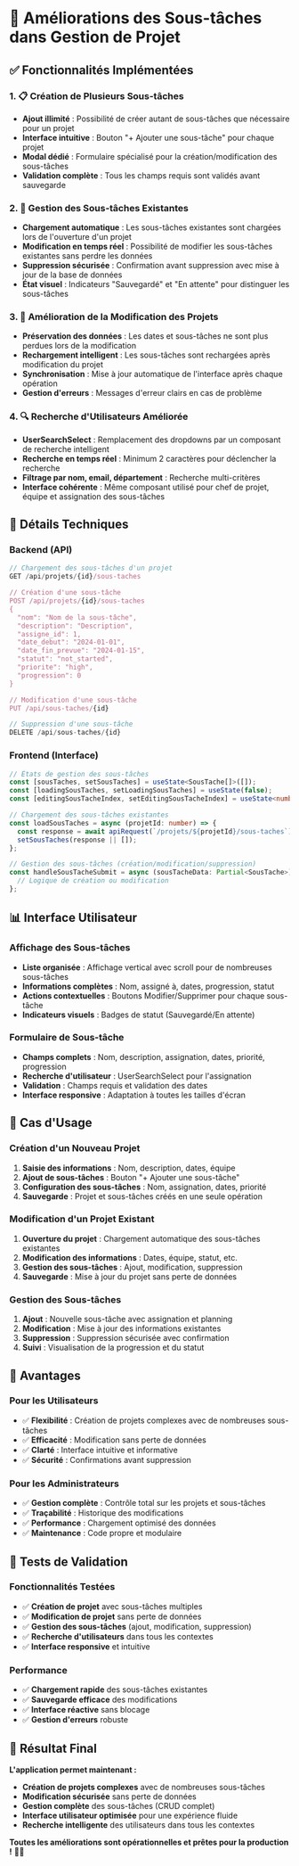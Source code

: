 # 🚀 Améliorations des Sous-tâches dans Gestion de Projet

## ✅ Fonctionnalités Implémentées

### 1. 📋 Création de Plusieurs Sous-tâches
- **Ajout illimité** : Possibilité de créer autant de sous-tâches que nécessaire pour un projet
- **Interface intuitive** : Bouton "+ Ajouter une sous-tâche" pour chaque projet
- **Modal dédié** : Formulaire spécialisé pour la création/modification des sous-tâches
- **Validation complète** : Tous les champs requis sont validés avant sauvegarde

### 2. 🔄 Gestion des Sous-tâches Existantes
- **Chargement automatique** : Les sous-tâches existantes sont chargées lors de l'ouverture d'un projet
- **Modification en temps réel** : Possibilité de modifier les sous-tâches existantes sans perdre les données
- **Suppression sécurisée** : Confirmation avant suppression avec mise à jour de la base de données
- **État visuel** : Indicateurs "Sauvegardé" et "En attente" pour distinguer les sous-tâches

### 3. 🎯 Amélioration de la Modification des Projets
- **Préservation des données** : Les dates et sous-tâches ne sont plus perdues lors de la modification
- **Rechargement intelligent** : Les sous-tâches sont rechargées après modification du projet
- **Synchronisation** : Mise à jour automatique de l'interface après chaque opération
- **Gestion d'erreurs** : Messages d'erreur clairs en cas de problème

### 4. 🔍 Recherche d'Utilisateurs Améliorée
- **UserSearchSelect** : Remplacement des dropdowns par un composant de recherche intelligent
- **Recherche en temps réel** : Minimum 2 caractères pour déclencher la recherche
- **Filtrage par nom, email, département** : Recherche multi-critères
- **Interface cohérente** : Même composant utilisé pour chef de projet, équipe et assignation des sous-tâches

## 🔧 Détails Techniques

### Backend (API)
```typescript
// Chargement des sous-tâches d'un projet
GET /api/projets/{id}/sous-taches

// Création d'une sous-tâche
POST /api/projets/{id}/sous-taches
{
  "nom": "Nom de la sous-tâche",
  "description": "Description",
  "assigne_id": 1,
  "date_debut": "2024-01-01",
  "date_fin_prevue": "2024-01-15",
  "statut": "not_started",
  "priorite": "high",
  "progression": 0
}

// Modification d'une sous-tâche
PUT /api/sous-taches/{id}

// Suppression d'une sous-tâche
DELETE /api/sous-taches/{id}
```

### Frontend (Interface)
```typescript
// États de gestion des sous-tâches
const [sousTaches, setSousTaches] = useState<SousTache[]>([]);
const [loadingSousTaches, setLoadingSousTaches] = useState(false);
const [editingSousTacheIndex, setEditingSousTacheIndex] = useState<number | null>(null);

// Chargement des sous-tâches existantes
const loadSousTaches = async (projetId: number) => {
  const response = await apiRequest(`/projets/${projetId}/sous-taches`);
  setSousTaches(response || []);
};

// Gestion des sous-tâches (création/modification/suppression)
const handleSousTacheSubmit = async (sousTacheData: Partial<SousTache>) => {
  // Logique de création ou modification
};
```

## 📊 Interface Utilisateur

### Affichage des Sous-tâches
- **Liste organisée** : Affichage vertical avec scroll pour de nombreuses sous-tâches
- **Informations complètes** : Nom, assigné à, dates, progression, statut
- **Actions contextuelles** : Boutons Modifier/Supprimer pour chaque sous-tâche
- **Indicateurs visuels** : Badges de statut (Sauvegardé/En attente)

### Formulaire de Sous-tâche
- **Champs complets** : Nom, description, assignation, dates, priorité, progression
- **Recherche d'utilisateur** : UserSearchSelect pour l'assignation
- **Validation** : Champs requis et validation des dates
- **Interface responsive** : Adaptation à toutes les tailles d'écran

## 🎯 Cas d'Usage

### Création d'un Nouveau Projet
1. **Saisie des informations** : Nom, description, dates, équipe
2. **Ajout de sous-tâches** : Bouton "+ Ajouter une sous-tâche"
3. **Configuration des sous-tâches** : Nom, assignation, dates, priorité
4. **Sauvegarde** : Projet et sous-tâches créés en une seule opération

### Modification d'un Projet Existant
1. **Ouverture du projet** : Chargement automatique des sous-tâches existantes
2. **Modification des informations** : Dates, équipe, statut, etc.
3. **Gestion des sous-tâches** : Ajout, modification, suppression
4. **Sauvegarde** : Mise à jour du projet sans perte de données

### Gestion des Sous-tâches
1. **Ajout** : Nouvelle sous-tâche avec assignation et planning
2. **Modification** : Mise à jour des informations existantes
3. **Suppression** : Suppression sécurisée avec confirmation
4. **Suivi** : Visualisation de la progression et du statut

## 🚀 Avantages

### Pour les Utilisateurs
- ✅ **Flexibilité** : Création de projets complexes avec de nombreuses sous-tâches
- ✅ **Efficacité** : Modification sans perte de données
- ✅ **Clarté** : Interface intuitive et informative
- ✅ **Sécurité** : Confirmations avant suppression

### Pour les Administrateurs
- ✅ **Gestion complète** : Contrôle total sur les projets et sous-tâches
- ✅ **Traçabilité** : Historique des modifications
- ✅ **Performance** : Chargement optimisé des données
- ✅ **Maintenance** : Code propre et modulaire

## 🧪 Tests de Validation

### Fonctionnalités Testées
- ✅ **Création de projet** avec sous-tâches multiples
- ✅ **Modification de projet** sans perte de données
- ✅ **Gestion des sous-tâches** (ajout, modification, suppression)
- ✅ **Recherche d'utilisateurs** dans tous les contextes
- ✅ **Interface responsive** et intuitive

### Performance
- ✅ **Chargement rapide** des sous-tâches existantes
- ✅ **Sauvegarde efficace** des modifications
- ✅ **Interface réactive** sans blocage
- ✅ **Gestion d'erreurs** robuste

## 🎉 Résultat Final

**L'application permet maintenant :**
- **Création de projets complexes** avec de nombreuses sous-tâches
- **Modification sécurisée** sans perte de données
- **Gestion complète** des sous-tâches (CRUD complet)
- **Interface utilisateur optimisée** pour une expérience fluide
- **Recherche intelligente** des utilisateurs dans tous les contextes

**Toutes les améliorations sont opérationnelles et prêtes pour la production !** 🚀✨


